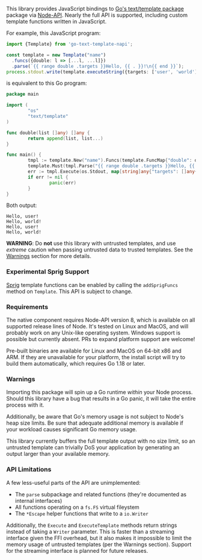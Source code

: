 This library provides JavaScript bindings to [Go's text/template
package][text-template] package via [Node-API][node-api]. Nearly the full API is
supported, including custom template functions written in JavaScript.

For example, this JavaScript program:
```ts
import {Template} from 'go-text-template-napi';

const template = new Template("name")
  .funcs({double: l => [...l, ...l]})
  .parse(`{{ range double .targets }}Hello, {{ . }}!\n{{ end }}`);
process.stdout.write(template.executeString({targets: ['user', 'world']}));
```

is equivalent to this Go program:
```go
package main

import (
        "os"
        "text/template"
)

func double(list []any) []any {
        return append(list, list...)
}

func main() {
        tmpl := template.New("name").Funcs(template.FuncMap{"double": double})
        template.Must(tmpl.Parse("{{ range double .targets }}Hello, {{ . }}!\n{{ end }}"))
        err := tmpl.Execute(os.Stdout, map[string]any{"targets": []any{"user", "world"}})
        if err != nil {
                panic(err)
        }
}
```

Both output:
```text
Hello, user!
Hello, world!
Hello, user!
Hello, world!
```

**WARNING**: Do **not** use this library with untrusted templates, and use
_extreme_ caution when passing untrusted data to trusted templates. See the
[Warnings](#warnings) section for more details.

[node-api]: https://nodejs.org/api/node-api.html
[text-template]: https://pkg.go.dev/text/template

### Experimental Sprig Support
[Sprig][sprig] template functions can be enabled by calling the `addSprigFuncs`
method on `Template`. This API is subject to change.

[sprig]: https://github.com/Masterminds/sprig

### Requirements
The native component requires Node-API version 8, which is available on all
supported release lines of Node. It's tested on Linux and MacOS, and will
probably work on any Unix-like operating system. Windows support is possible but
currently absent. PRs to expand platform support are welcome!

Pre-built binaries are available for Linux and MacOS on 64-bit x86 and ARM. If
they are unavailable for your platform, the install script will try to build
them automatically, which requires Go 1.18 or later.

### Warnings
Importing this package will spin up a Go runtime _within_ your Node
process. Should this library have a bug that results in a Go panic, it will take
the entire process with it.

Additionally, be aware that Go's memory usage is not subject to Node's heap size
limits. Be sure that adequate additional memory is available if your workload
causes significant Go memory usage.

This library currently buffers the full template output with no size limit, so
an untrusted template can trivially DoS your application by generating an output
larger than your available memory.

### API Limitations
A few less-useful parts of the API are unimplemented:
- The `parse` subpackage and related functions (they're documented as internal
  interfaces)
- All functions operating on a `fs.FS` virtual fileystem
- The `*Escape` helper functions that write to a `io.Writer`

Additionally, the `Execute` and `ExecuteTemplate` methods return strings instead
of taking a `Writer` parameter. This is faster than a streaming interface given
the FFI overhead, but it also makes it impossible to limit the memory usage of
untrusted templates (per the Warnings section). Support for the streaming
interface is planned for future releases.

